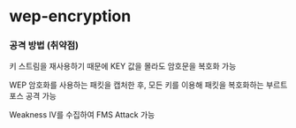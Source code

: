 # wep-encryption


### 공격 방법 (취약점)

키 스트림을 재사용하기 때문에 KEY 값을 몰라도 암호문을 복호화 가능

WEP 암호화를 사용하는 패킷을 캡처한 후, 모든 키를 이용해 패킷을 복호화하는 부르트포스 공격 가능

Weakness IV를 수집하여 FMS Attack 가능
